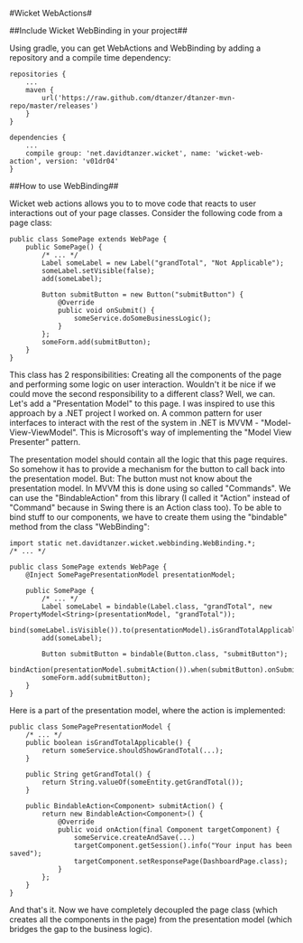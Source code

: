 #Wicket WebActions#

##Include Wicket WebBinding in your project##

Using gradle, you can get WebActions and WebBinding by adding a repository and a compile time dependency:

	repositories {
		...
		maven {
			url('https://raw.github.com/dtanzer/dtanzer-mvn-repo/master/releases')
		}
	}

	dependencies {
		...
		compile group: 'net.davidtanzer.wicket', name: 'wicket-web-action', version: 'v01dr04'
	}

##How to use WebBinding##

Wicket web actions allows you to to move code that reacts to user interactions out of your page classes. Consider the following code from a page class:

	public class SomePage extends WebPage {
		public SomePage() {
			/* ... */
			Label someLabel = new Label("grandTotal", "Not Applicable");
			someLabel.setVisible(false);
			add(someLabel);
	
			Button submitButton = new Button("submitButton") {
				@Override
				public void onSubmit() {
					someService.doSomeBusinessLogic();
				}
			};
			someForm.add(submitButton);
		}
	}

This class has 2 responsibilities: Creating all the components of the page and performing some logic on user interaction. Wouldn't it be nice if we could move the second responsibility to a different class? Well, we can. Let's add a "Presentation Model" to this page. I was inspired to use this approach by a .NET project I worked on. A common pattern for user interfaces to interact with the rest of the system in .NET is MVVM - "Model-View-ViewModel". This is Microsoft's way of implementing the "Model View Presenter" pattern.

The presentation model should contain all the logic that this page requires. So somehow it has to provide a mechanism for the button to call back into the presentation model. But: The button must not know about the presentation model. In MVVM this is done using so called "Commands". We can use the "BindableAction" from this library (I called it "Action" instead of "Command" because in Swing there is an Action class too). To be able to bind stuff to our components, we have to create them using the "bindable" method from the class "WebBinding":

	import static net.davidtanzer.wicket.webbinding.WebBinding.*;
	/* ... */
	
	public class SomePage extends WebPage {
		@Inject SomePagePresentationModel presentationModel;

		public SomePage {
			/* ... */
			Label someLabel = bindable(Label.class, "grandTotal", new PropertyModel<String>(presentationModel, "grandTotal"));
			bind(someLabel.isVisible()).to(presentationModel).isGrandTotalApplicable()
			add(someLabel);
	
			Button submitButton = bindable(Button.class, "submitButton");
			bindAction(presentationModel.submitAction()).when(submitButton).onSubmit();
			someForm.add(submitButton);
		}
	}

Here is a part of the presentation model, where the action is implemented:

	public class SomePagePresentationModel {
		/* ... */
		public boolean isGrandTotalApplicable() {
			return someService.shouldShowGrandTotal(...);
		}

		public String getGrandTotal() {
			return String.valueOf(someEntity.getGrandTotal());
		}

		public BindableAction<Component> submitAction() {
			return new BindableAction<Component>() {
				@Override
				public void onAction(final Component targetComponent) {
					someService.createAndSave(...)
					targetComponent.getSession().info("Your input has been saved");
					targetComponent.setResponsePage(DashboardPage.class);
				}
			};
		}
	}

And that's it. Now we have completely decoupled the page class (which creates all the components in the page) from the presentation model (which bridges the gap to the business logic).

